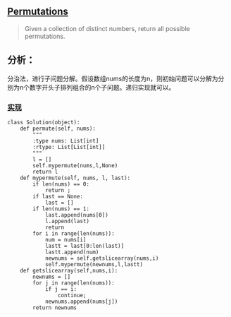 ## [Permutations](https://leetcode.com/problems/permutations/#/description)

>Given a collection of distinct numbers, return all possible permutations.

## 分析：

分治法，进行子问题分解。假设数组nums的长度为n，则初始问题可以分解为分别为n个数字开头子排列组合的n个子问题。递归实现就可以。

### [实现](../sourcecode/Permutations.py)
```
class Solution(object):
    def permute(self, nums):
        """
        :type nums: List[int]
        :rtype: List[List[int]]
        """
        l = []
        self.mypermute(nums,l,None)
        return l
    def mypermute(self, nums, l, last):
        if len(nums) == 0:
            return ;
        if last == None:
            last = []
        if len(nums) == 1:
            last.append(nums[0])
            l.append(last)
            return
        for i in range(len(nums)):
            num = nums[i]
            lastt = last[0:len(last)]
            lastt.append(num)
            newnums = self.getslicearray(nums,i)
            self.mypermute(newnums,l,lastt)
    def getslicearray(self,nums,i):
        newnums = []
        for j in range(len(nums)):
            if j == i:
                continue;
            newnums.append(nums[j])
        return newnums
```                                                                                                                                                                                                                                                                                                                                                          
